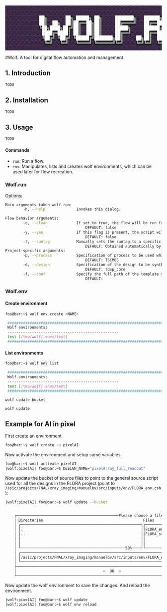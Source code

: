 
<span style="color:#ad4ce5;">
<pre style="background-color:#222;">
░░░░░░░░░░░░░░░░░░░░░░░░░░░░░░░░░░░░░░░░░░░░░░░░░░░░░░░░░░░░░░░░░░░░░░░░░░░░░░░░░░░░░░░░░░░
░░░░░░░░░░░░░░░░░░░░░░░░░░░░░░░░░░░░░░░░░░░░░░░░░░░░░░░░░░░░░░░░░░░░░░░░░░░░░░░░░░░░░░░░░░░
░░░░░░░░░░░░░<span style="color:#fff">██╗</span>░░░░░░░<span style="color:#fff">██╗</span>░<span style="color:#fff">█████╗</span>░<span style="color:#fff">██╗</span>░░░░░<span style="color:#fff">███████╗</span>░░░<span style="color:#fff">██████╗</span>░<span style="color:#fff">██╗</span>░░░<span style="color:#fff">██╗███╗</span>░░<span style="color:#fff">██╗</span>░░░░░░░░░░░░
░░░░░░░░░░░░░<span style="color:#fff">██║</span>░░<span style="color:#fff">██╗</span>░░<span style="color:#fff">██║██╔══██╗██║</span>░░░░░<span style="color:#fff">██╔════╝</span>░░░<span style="color:#fff">██╔══██╗██║</span>░░░<span style="color:#fff">██║████╗</span>░<span style="color:#fff">██║</span>░░░░░░░░░░░░
░░░░░░░░░░░░░<span style="color:#fff">╚██╗████╗██╔╝██║</span>░░<span style="color:#fff">██║██║</span>░░░░░<span style="color:#fff">█████╗</span>░░░░░<span style="color:#fff">██████╔╝██║</span>░░░<span style="color:#fff">██║██╔██╗██║</span>░░░░░░░░░░░░
░░░░░░░░░░░░░░<span style="color:#fff">████╔═████║</span>░<span style="color:#fff">██║</span>░░<span style="color:#fff">██║██║</span>░░░░░<span style="color:#fff">██╔══╝</span>░░░░░<span style="color:#fff">██╔══██╗██║</span>░░░<span style="color:#fff">██║██║╚████║</span>░░░░░░░░░░░░
░░░░░░░░░░░░░░<span style="color:#fff">╚██╔╝</span>░<span style="color:#fff">╚██╔╝</span>░<span style="color:#fff">╚█████╔╝███████╗██║</span>░░░░░<span style="color:#fff">██╗██║</span>░░<span style="color:#fff">██║╚██████╔╝██║</span>░<span style="color:#fff">╚███║</span>░░░░░░░░░░░░
░░░░░░░░░░░░░░░<span style="color:#fff">╚═╝</span>░░░<span style="color:#fff">╚═╝</span>░░░<span style="color:#fff">╚════╝</span>░<span style="color:#fff">╚══════╝╚═╝</span>░░░░░<span style="color:#fff">╚═╝╚═╝</span>░░<span style="color:#fff">╚═╝</span>░<span style="color:#fff">╚═════╝</span>░<span style="color:#fff">╚═╝</span>░░<span style="color:#fff">╚══╝</span>░░░░░░░░░░░░
░░░░░░░░░░░░░░░░░░░░░░░░░░░░░░░░░░░░░░░░░░░░░░░░░░░░░░░░░░░░░░░░░░░░░░░░░░░░░░░░░░░░░░░░░░░
</pre>
</span>

#Wolf: A tool for digital flow automation and management.

## 1. Introduction
```bash
TODO
```

## 2. Installation
```bash
TODO
```

## 3. Usage
```bash
TODO
```

#### Commands

- `run`: Run a flow.
- `env`: Manipulates, lists and creates wolf environments, which can be used later for flow recreation.

### Wolf.run

Options:
```bash
Main arguments taken wolf.run:
        -h, --help              Invokes this dialog.

Flow behavior arguments:
        -c, --clean             If set to true, the flow will be run from scratch, ignoring any previous runs, in a new folder.
                                    DEFAULT: false
        -y, --yes               If this flag is present, the script will skip user confirmation at its end, and proceed running the flow.
                                    DEFAULT: false
        -t, --runtag            Manually sets the runtag to a specific value, instead of automatically setting it according to previous runs.
                                    DEFAULT: Obtained automatically by script.
Project-specific arguments:
        -p, --process           Specification of process to be used while running the flow. Must be one of "TSCM65", "GF22"
                                    DEFAULT: TSCM65
        -d, --design            Specification of the design to be synthesized. Must be one of "tdsp_core"
                                    DEFAULT: tdsp_core
        -f, --conf              Specify the full path of the template yaml file used to generate the final setup final that will be passed to flowtool.
                                    DEFAULT:

```


### Wolf.env

#### Create environment 

```bash
foo@bar:~$ wolf env create <NAME>

 ######################################################################################################
 Wolf environments: 
 -------------------------------------------------- 
 test [/tmp/wolf/.envs/test]
 ######################################################################################################
```

#### List environments

```bash
foo@bar:~$ wolf env list

 ######################################################################################################
 Wolf environments: 
 -------------------------------------------------- 
 test [/tmp/wolf/.envs/test]
 ######################################################################################################
```




```
wolf update bucket
```

```
wolf update
```

## Example for AI in pixel
First create an environment
```bash
foo@bar:~$ wolf create -n pixelAI
```

Now activate the environment and setup some variables
```bash
foo@bar:~$ wolf activate pixelAI
|wolf:pixelAI| foo@bar:~$ DESIGN_NAME="pixelArray_full_readout"
```

Now update the bucket of source files to point to the general source script used for all the designs in the FLORA project (point to `/asic/projects/FNAL/xray_imaging/manuelbv/src/inputs/env/FLORA_env.csh`):
```bash
|wolf:pixelAI| foo@bar:~$ wolf update --bucket


    ┌──────────────────────────────────────────────Please choose a file────────────────────────────────────────────────┐
    │ Directories                                             Files                                                    │  
    │ ┌──────────────────────────────────────────────────────┐┌──────────────────────────────────────────────────────┐ │  
    │ │.                                                     ││FLORA_env.csh                                         │ │  
    │ │..                                                    ││FLORA_src.yaml                                        │ │  
    │ │                                                      ││                                                      │ │  
    │ │                                                      ││                                                      │ │  
    │ └───────────────────────────────────────────────50%────┘└───────────────────────────────────────────────12%────┘ │  
    │ ┌──────────────────────────────────────────────────────────────────────────────────────────────────────────────┐ │  
    │ │/asic/projects/FNAL/xray_imaging/manuelbv/src/inputs/env/FLORA_env.csh                                        │ │  
    │ └──────────────────────────────────────────────────────────────────────────────────────────────────────────────┘ │  
    ├──────────────────────────────────────────────────────────────────────────────────────────────────────────────────┤  
    │                                       <  OK  >                    <Cancel>                                       │  
    └──────────────────────────────────────────────────────────────────────────────────────────────────────────────────┘  
```

Now update the wolf environment to save the changes. And reload the environment.

```bash
|wolf:pixelAI| foo@bar:~$ wolf update
|wolf:pixelAI| foo@bar:~$ wolf env reload
```


